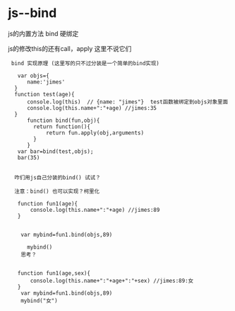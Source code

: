 # js--bind
js的内置方法 bind 硬绑定



   js的修改this的还有call，apply 这里不说它们
   
     bind 实现原理 (这里写的只不过分装是一个简单的bind实现)
     
       var objs={
          name:'jimes'
      }
      function test(age){
          console.log(this)  // {name: "jimes"}  test函数被绑定到objs对象里面
          console.log(this.name+":"+age) //jimes:35
      }
          function bind(fun,obj){
            return function(){
                return fun.apply(obj,arguments) 
            }
          }  
       var bar=bind(test,objs);
       bar(35)

   
      咋们用js自己分装的bind() 试试？
      
      注意：bind() 也可以实现？柯里化

       function fun1(age){
           console.log(this.name+":"+age) //jimes:89
       }


        var mybind=fun1.bind(objs,89)

          mybind()
        思考？ 
      
        
       function fun1(age,sex){
           console.log(this.name+":"+age+":"+sex) //jimes:89:女
       }
        var mybind=fun1.bind(objs,89)
        mybind("女")  
      
      
      
      
      
      
      
      
      
      
      
        
        
        
        
        
        
        
        
        
        
        
